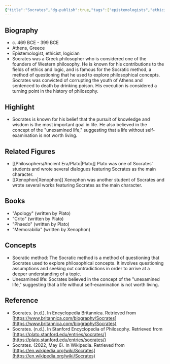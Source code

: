 ```yaml
---
{"title":"Socrates","dg-publish":true,"tags":["epistemologists","ethicists","logicians","1-10th","ancient-era","Greek","figures"],"born-date":-469,"keywords":"Socrates, philosopher, classical Greece, ethics, morality, Socratic method","aliases":"the wisest man in Athens","permalink":"/philosophers/ancient-era/socrates/","dgPassFrontmatter":true}
---
```


## Biography

-   c. 469 BCE - 399 BCE
-   Athens, Greece
-   Epistemologist, ethicist, logician
-   Socrates was a Greek philosopher who is considered one of the founders of Western philosophy. He is known for his contributions to the fields of ethics and logic, and is famous for the Socratic method, a method of questioning that he used to explore philosophical concepts. Socrates was convicted of corrupting the youth of Athens and sentenced to death by drinking poison. His execution is considered a turning point in the history of philosophy.

## Highlight

-   Socrates is known for his belief that the pursuit of knowledge and wisdom is the most important goal in life. He also believed in the concept of the "unexamined life," suggesting that a life without self-examination is not worth living.

## Related Figures

-   [[Philosophers/Ancient Era/Plato\|Plato]] Plato was one of Socrates' students and wrote several dialogues featuring Socrates as the main character.
-   [[Xenophon\|Xenophon]] Xenophon was another student of Socrates and wrote several works featuring Socrates as the main character.

## Books

-   "Apology" (written by Plato)
-   "Crito" (written by Plato)
-   "Phaedo" (written by Plato)
-   "Memorabilia" (written by Xenophon)

## Concepts

-   Socratic method: The Socratic method is a method of questioning that Socrates used to explore philosophical concepts. It involves questioning assumptions and seeking out contradictions in order to arrive at a deeper understanding of a topic.
-   Unexamined life: Socrates believed in the concept of the "unexamined life," suggesting that a life without self-examination is not worth living.

## Reference

-   Socrates. (n.d.). In Encyclopedia Britannica. Retrieved from [https://www.britannica.com/biography/Socrates](https://www.britannica.com/biography/Socrates)
-   Socrates. (n.d.). In Stanford Encyclopedia of Philosophy. Retrieved from [https://plato.stanford.edu/entries/socrates/](https://plato.stanford.edu/entries/socrates/)
-   Socrates. (2022, May 6). In Wikipedia. Retrieved from [https://en.wikipedia.org/wiki/Socrates](https://en.wikipedia.org/wiki/Socrates)